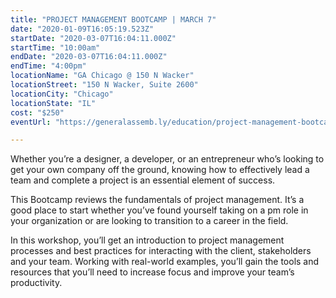 ```yaml
---
title: "PROJECT MANAGEMENT BOOTCAMP | MARCH 7"
date: "2020-01-09T16:05:19.523Z"
startDate: "2020-03-07T16:04:11.000Z"
startTime: "10:00am"
endDate: "2020-03-07T16:04:11.000Z"
endTime: "4:00pm"
locationName: "GA Chicago @ 150 N Wacker"
locationStreet: "150 N Wacker, Suite 2600"
locationCity: "Chicago"
locationState: "IL"
cost: "$250"
eventUrl: "https://generalassemb.ly/education/project-management-bootcamp-d7cc466f-3edc-4760-b236-12a69048d052/chicago/95860"

---
```


Whether you’re a designer, a developer, or an entrepreneur who’s looking to get your own company off the ground, knowing how to effectively lead a team and complete a project is an essential element of success.

This Bootcamp reviews the fundamentals of project management. It’s a good place to start whether you’ve found yourself taking on a pm role in your organization or are looking to transition to a career in the field.

In this workshop, you’ll get an introduction to project management processes and best practices for interacting with the client, stakeholders and your team. Working with real-world examples, you’ll gain the tools and resources that you’ll need to increase focus and improve your team’s productivity.


